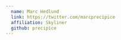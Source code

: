 ```yaml
---
  name: Marc Hedlund
  link: https://twitter.com/marcprecipice
  affiliation: Skyliner 
  github: precipice
---
```

